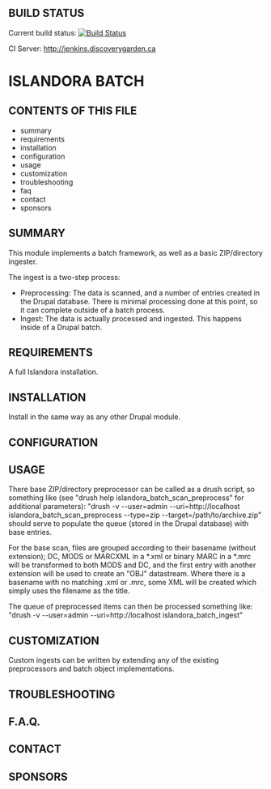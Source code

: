BUILD STATUS
------------
Current build status:
[![Build Status](https://travis-ci.org/Islandora/islandora_batch.png?branch=7.x)](https://travis-ci.org/Islandora/islandora_batch)

CI Server:
http://jenkins.discoverygarden.ca


ISLANDORA BATCH
==================

CONTENTS OF THIS FILE
---------------------

 * summary
 * requirements
 * installation
 * configuration
 * usage
 * customization
 * troubleshooting
 * faq
 * contact
 * sponsors


SUMMARY
-------

This module implements a batch framework, as well as a basic ZIP/directory
ingester.

The ingest is a two-step process:
* Preprocessing: The data is scanned, and a number of entries created in the
  Drupal database.  There is minimal processing done at this point, so it can
  complete outside of a batch process.
* Ingest: The data is actually processed and ingested. This happens inside of
  a Drupal batch.

REQUIREMENTS
------------

A full Islandora installation.

INSTALLATION
------------

Install in the same way as any other Drupal module.

CONFIGURATION
-------------

USAGE
-------------

There base ZIP/directory preprocessor can be called as a drush script, so
something like (see "drush help islandora_batch_scan_preprocess" for
additional parameters):
"drush -v --user=admin --uri=http://localhost islandora_batch_scan_preprocess --type=zip --target=/path/to/archive.zip"
should serve to populate the queue (stored in the Drupal database) with base entries.

For the base scan, files are grouped according to their basename (without extension);
DC, MODS or MARCXML in a *.xml or binary MARC in a *.mrc will be transformed to
both MODS and DC, and the first entry with another extension will be used to
create an "OBJ" datastream. Where there is a basename with no matching .xml
or .mrc, some XML will be created which simply uses the filename as the title.

The queue of preprocessed items can then be processed something like:
"drush -v --user=admin --uri=http://localhost islandora_batch_ingest"

CUSTOMIZATION
-------------

Custom ingests can be written by extending any of the existing preprocessors
and batch object implementations.

TROUBLESHOOTING
---------------


F.A.Q.
------


CONTACT
-------


SPONSORS
--------

